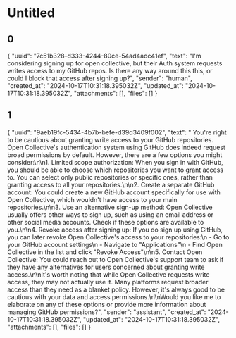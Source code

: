 # Untitled

## 0

{
  "uuid": "7c51b328-d333-4244-80ce-54ad4adc41ef",
  "text": "I'm considering signing up for open collective, but their Auth system requests writes access to my GitHub repos. Is there any way around this this, or could I block that access after signing up?",
  "sender": "human",
  "created_at": "2024-10-17T10:31:18.395032Z",
  "updated_at": "2024-10-17T10:31:18.395032Z",
  "attachments": [],
  "files": []
}

## 1

{
  "uuid": "9aeb19fc-5434-4b7b-befe-d39d3409f002",
  "text": " You're right to be cautious about granting write access to your GitHub repositories. Open Collective's authentication system using GitHub does indeed request broad permissions by default. However, there are a few options you might consider:\n\n1. Limited scope authorization: When you sign in with GitHub, you should be able to choose which repositories you want to grant access to. You can select only public repositories or specific ones, rather than granting access to all your repositories.\n\n2. Create a separate GitHub account: You could create a new GitHub account specifically for use with Open Collective, which wouldn't have access to your main repositories.\n\n3. Use an alternative sign-up method: Open Collective usually offers other ways to sign up, such as using an email address or other social media accounts. Check if these options are available to you.\n\n4. Revoke access after signing up: If you do sign up using GitHub, you can later revoke Open Collective's access to your repositories:\n   - Go to your GitHub account settings\n   - Navigate to \"Applications\"\n   - Find Open Collective in the list and click \"Revoke Access\"\n\n5. Contact Open Collective: You could reach out to Open Collective's support team to ask if they have any alternatives for users concerned about granting write access.\n\nIt's worth noting that while Open Collective requests write access, they may not actually use it. Many platforms request broader access than they need as a blanket policy. However, it's always good to be cautious with your data and access permissions.\n\nWould you like me to elaborate on any of these options or provide more information about managing GitHub permissions?",
  "sender": "assistant",
  "created_at": "2024-10-17T10:31:18.395032Z",
  "updated_at": "2024-10-17T10:31:18.395032Z",
  "attachments": [],
  "files": []
}
